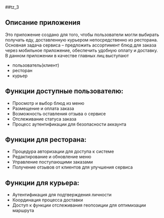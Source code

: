 ##tz_3

**Описание приложения**
---
Это приложение создано для того, чтобы пользователи могли выбирать получать еду, доставленную курьером непосредственно из ресторана.
Основная задача сервиса – предложить ассортимент блюд для заказа через мобильное приложение, обеспечить удобную оплату и доставку. 
В данном приложении в качестве главных лиц выступают 
- пользователь(клиент)
- ресторан
- курьер 

**Функции доступные пользователю:**
---
- Просмотр и выбор блюд из меню
- Размещение и оплата заказа
- Возможность оставления отзыва о сервисе
- Отслеживание статуса заказа
- Процесс аутентификации для безопасности аккаунта

**Функции для ресторана:**
---
- Процедура авторизации для доступа к системе
- Редактирование и обновление меню
- Управление поступающими заказами
- Получение отзывов от клиентов для улучшения сервиса

**Функции для курьера:**
---
- Аутентификация для подтверждения личности
- Координация процесса доставки
- Доступ к функции отслеживания геопозиции для оптимизации маршрута
